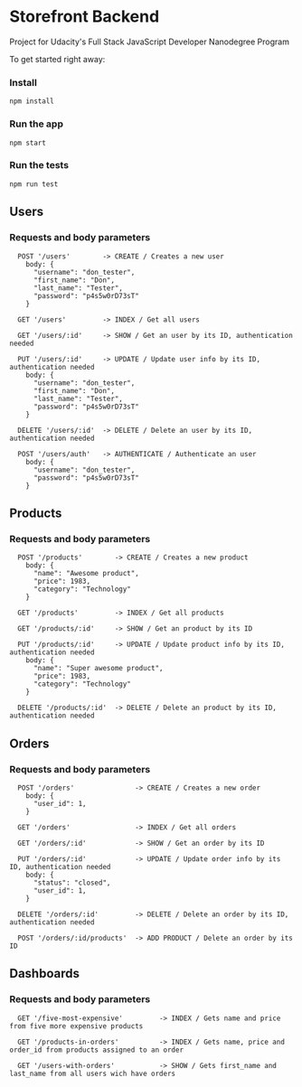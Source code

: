# Storefront Backend
Project for Udacity's Full Stack JavaScript Developer Nanodegree Program

To get started right away:

### Install

    npm install

### Run the app

    npm start

### Run the tests

    npm run test
## Users
### Requests and body parameters

      POST '/users'        -> CREATE / Creates a new user
        body: {
          "username": "don_tester",
          "first_name": "Don",
          "last_name": "Tester",
          "password": "p4s5w0rD73sT"
        }

      GET '/users'         -> INDEX / Get all users

      GET '/users/:id'     -> SHOW / Get an user by its ID, authentication needed

      PUT '/users/:id'     -> UPDATE / Update user info by its ID, authentication needed
        body: {
          "username": "don_tester",
          "first_name": "Don",
          "last_name": "Tester",
          "password": "p4s5w0rD73sT"
        }

      DELETE '/users/:id'  -> DELETE / Delete an user by its ID, authentication needed

      POST '/users/auth'   -> AUTHENTICATE / Authenticate an user
        body: {
          "username": "don_tester",
          "password": "p4s5w0rD73sT"
        }
## Products
### Requests and body parameters

      POST '/products'        -> CREATE / Creates a new product
        body: {
          "name": "Awesome product",
          "price": 1983,
          "category": "Technology"
        }

      GET '/products'         -> INDEX / Get all products

      GET '/products/:id'     -> SHOW / Get an product by its ID

      PUT '/products/:id'     -> UPDATE / Update product info by its ID, authentication needed
        body: {
          "name": "Super awesome product",
          "price": 1983,
          "category": "Technology"
        }

      DELETE '/products/:id'  -> DELETE / Delete an product by its ID, authentication needed

## Orders
### Requests and body parameters

      POST '/orders'               -> CREATE / Creates a new order
        body: {
          "user_id": 1,
        }

      GET '/orders'                -> INDEX / Get all orders

      GET '/orders/:id'            -> SHOW / Get an order by its ID

      PUT '/orders/:id'            -> UPDATE / Update order info by its ID, authentication needed
        body: {
          "status": "closed",
          "user_id": 1,
        }

      DELETE '/orders/:id'         -> DELETE / Delete an order by its ID, authentication needed

      POST '/orders/:id/products'  -> ADD PRODUCT / Delete an order by its ID

## Dashboards
### Requests and body parameters

      GET '/five-most-expensive'         -> INDEX / Gets name and price from five more expensive products

      GET '/products-in-orders'          -> INDEX / Gets name, price and order_id from products assigned to an order

      GET '/users-with-orders'           -> SHOW / Gets first_name and last_name from all users wich have orders

